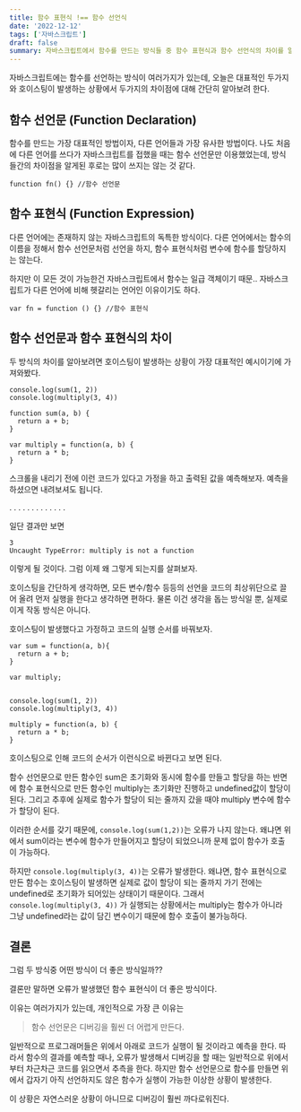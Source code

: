 ```yaml
---
title: 함수 표현식 !== 함수 선언식
date: '2022-12-12'
tags: ['자바스크립트']
draft: false
summary: 자바스크립트에서 함수를 만드는 방식들 중 함수 표현식과 함수 선언식의 차이를 알아보자
---
```


자바스크립트에는 함수를 선언하는 방식이 여러가지가 있는데, 오늘은 대표적인 두가지와 호이스팅이 발생하는 상황에서 두가지의 차이점에 대해 간단히 알아보려 한다. 




   
## 함수 선언문 (Function Declaration)

함수를 만드는 가장 대표적인 방법이자, 다른 언어들과 가장 유사한 방법이다. 나도 처음에 다른 언어를 쓰다가 자바스크립트를 접했을 때는 함수 선언문만 이용했었는데, 방식들간의 차이점을 알게된 후로는 많이 쓰지는 않는 것 같다. 

```
function fn() {} //함수 선언문
```

## 함수 표현식 (Function Expression)

다른 언어에는 존재하지 않는 자바스크립트의 독특한 방식이다. 다른 언어에서는 함수의 이름을 정해서 함수 선언문처럼 선언을 하지, 함수 표현식처럼 변수에 함수를 할당하지는 않는다. 

하지만 이 모든 것이 가능한건 자바스크립트에서 함수는 일급 객체이기 때문.. 자바스크립트가 다른 언어에 비해 헷갈리는 언어인 이유이기도 하다. 

```
var fn = function () {} //함수 표현식
```


## 함수 선언문과 함수 표현식의 차이

두 방식의 차이를 알아보려면 호이스팅이 발생하는 상황이 가장 대표적인 예시이기에 가져와봤다.

```
console.log(sum(1, 2))
console.log(multiply(3, 4))

function sum(a, b) {
  return a + b;
}

var multiply = function(a, b) {
  return a * b;
}

```

스크롤을 내리기 전에 이런 코드가 있다고 가정을 하고 출력된 값을 예측해보자. 예측을 하셨으면 내려보셔도 됩니다. 





.
.
.
.
.
.
.
.
.
.
.
.
.

일단 결과만 보면

```
3
Uncaught TypeError: multiply is not a function
```

이렇게 될 것이다. 그럼 이제 왜 그렇게 되는지를 살펴보자.


호이스팅을 간단하게 생각하면, 모든 변수/함수 등등의 선언을 코드의 최상위단으로 끌어 올려 먼저 실행을 한다고 생각하면 편하다. 물론 이건 생각을 돕는 방식일 뿐, 실제로 이게 작동 방식은 아니다.


호이스팅이 발생했다고 가정하고 코드의 실행 순서를 바꿔보자.

```
var sum = function(a, b){
  return a + b;
}

var multiply;


console.log(sum(1, 2))
console.log(multiply(3, 4))

multiply = function(a, b) {
  return a * b;
}

```

호이스팅으로 인해 코드의 순서가 이런식으로 바뀐다고 보면 된다.

함수 선언문으로 만든 함수인 sum은 초기화와 동시에 함수를 만들고 할당을 하는 반면에 함수 표현식으로 만든 함수인 multiply는 초기화만 진행하고 undefined값이 할당이 된다. 그리고 추후에 실제로 함수가 할당이 되는 줄까지 갔을 때야 multiply 변수에 함수가 할당이 된다.

이러한 순서를 갖기 때문에, ```console.log(sum(1,2))```는 오류가 나지 않는다. 왜냐면 위에서 sum이라는 변수에 함수가 만들어지고 할당이 되었으니까 문제 없이 함수가 호출이 가능하다.

하지만 ```console.log(multiply(3, 4))```는 오류가 발생한다. 왜냐면, 함수 표현식으로 만든 함수는 호이스팅이 발생하면 실제로 값이 할당이 되는 줄까지 가기 전에는 undefined로 초기화가 되어있는 상태이기 때문이다. 그래서 ```console.log(multiply(3, 4))``` 가 실행되는 상황에서는 multiply는 함수가 아니라 그냥 undefined라는 값이 담긴 변수이기 때문에 함수 호출이 불가능하다. 



## 결론

그럼 두 방식중 어떤 방식이 더 좋은 방식일까??

결론만 말하면 오류가 발생했던 함수 표현식이 더 좋은 방식이다. 

이유는 여러가지가 있는데, 개인적으로 가장 큰 이유는 

> 함수 선언문은 디버깅을 훨씬 더 어렵게 만든다.

일반적으로 프로그래머들은 위에서 아래로 코드가 실행이 될 것이라고 예측을 한다.
따라서 함수의 결과를 예측할 때나, 오류가 발생해서 디버깅을 할 때는 일반적으로 위에서부터 차근차근 코드를 읽으면서 추측을 한다. 하지만 함수 선언문으로 함수를 만들면 위에서 갑자기 아직 선언하지도 않은 함수가 실행이 가능한 이상한 상황이 발생한다. 

이 상황은 자연스러운 상황이 아니므로 디버깅이 훨씬 까다로워진다.